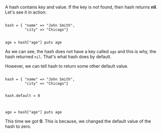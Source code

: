 A hash contains key and value.
If the key is not found, then hash returns **nil**.
Let's see it in action:

<Editor lang="ruby">
<code>
hash = { "name" => "John Smith",
         "city" => "Chicago"}

age = hash["age"]
puts age
</code>
</Editor>

As we can see, the hash does not
have a key called `age`
and
this is why, the hash returned `nil`.
That's what hash does by default.

However, we can tell hash
to return some other default value.

<Editor lang="ruby">
<code>
hash = { "name" => "John Smith",
         "city" => "Chicago"}

hash.default = 0

age = hash["age"]
puts age
</code>
</Editor>

This time we got **0**.
This is because, we
changed the default
value of the hash to zero.